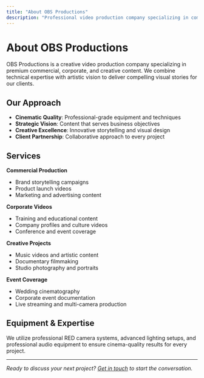 ```yaml
---
title: "About OBS Productions"
description: "Professional video production company specializing in commercial, corporate, and creative content"
---
```


# About OBS Productions

OBS Productions is a creative video production company specializing in premium commercial, corporate, and creative content. We combine technical expertise with artistic vision to deliver compelling visual stories for our clients.

## Our Approach

- **Cinematic Quality**: Professional-grade equipment and techniques
- **Strategic Vision**: Content that serves business objectives
- **Creative Excellence**: Innovative storytelling and visual design
- **Client Partnership**: Collaborative approach to every project

## Services

**Commercial Production**
- Brand storytelling campaigns
- Product launch videos
- Marketing and advertising content

**Corporate Videos**
- Training and educational content
- Company profiles and culture videos
- Conference and event coverage

**Creative Projects**
- Music videos and artistic content
- Documentary filmmaking
- Studio photography and portraits

**Event Coverage**
- Wedding cinematography
- Corporate event documentation
- Live streaming and multi-camera production

## Equipment & Expertise

We utilize professional RED camera systems, advanced lighting setups, and professional audio equipment to ensure cinema-quality results for every project.

---

*Ready to discuss your next project? [Get in touch](/contact/) to start the conversation.*